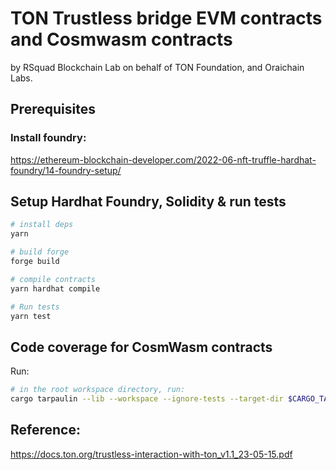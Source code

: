 # TON Trustless bridge EVM contracts and Cosmwasm contracts

by RSquad Blockchain Lab on behalf of TON Foundation, and Oraichain Labs.

## Prerequisites

### Install foundry:

https://ethereum-blockchain-developer.com/2022-06-nft-truffle-hardhat-foundry/14-foundry-setup/

## Setup Hardhat Foundry, Solidity & run tests

```bash
# install deps
yarn

# build forge
forge build

# compile contracts
yarn hardhat compile

# Run tests
yarn test
```

## Code coverage for CosmWasm contracts

Run:

```bash
# in the root workspace directory, run:
cargo tarpaulin --lib --workspace --ignore-tests --target-dir $CARGO_TARGET_DIR -o html
```

## Reference:
https://docs.ton.org/trustless-interaction-with-ton_v1.1_23-05-15.pdf
